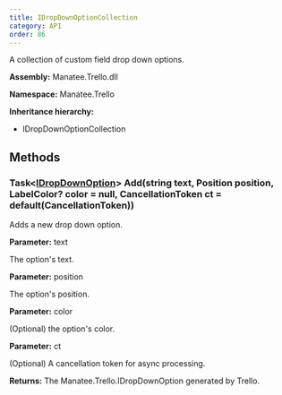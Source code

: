 ```yaml
---
title: IDropDownOptionCollection
category: API
order: 86
---
```


A collection of custom field drop down options.

**Assembly:** Manatee.Trello.dll

**Namespace:** Manatee.Trello

**Inheritance hierarchy:**

- IDropDownOptionCollection

## Methods

### Task&lt;[IDropDownOption](../IDropDownOption#idropdownoption)&gt; Add(string text, Position position, LabelColor? color = null, CancellationToken ct = default(CancellationToken))

Adds a new drop down option.

**Parameter:** text

The option&#39;s text.

**Parameter:** position

The option&#39;s position.

**Parameter:** color

(Optional) the option&#39;s color.

**Parameter:** ct

(Optional) A cancellation token for async processing.

**Returns:** The Manatee.Trello.IDropDownOption generated by Trello.

